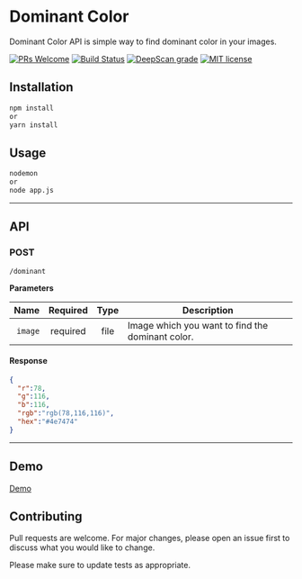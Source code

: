 # Dominant Color
<p>Dominant Color API is simple way to find dominant color in your images.</p>

[![PRs Welcome](https://img.shields.io/badge/PRs-welcome-brightgreen.svg?style=flat-square)](http://makeapullrequest.com) 
[![Build Status](https://travis-ci.com/buraksakalli/dominant-color.svg?branch=master)](https://travis-ci.com/buraksakalli/dominant-color)
[![DeepScan grade](https://deepscan.io/api/teams/7308/projects/9555/branches/125970/badge/grade.svg)](https://deepscan.io/dashboard#view=project&tid=7308&pid=9555&bid=125970)
[![MIT license](https://img.shields.io/badge/License-MIT-blue.svg)](https://lbesson.mit-license.org/)

## Installation

```bash
npm install
or
yarn install
```

## Usage

```bash
nodemon
or
node app.js
```
___
## API
### POST
`/dominant`

**Parameters**

|          Name | Required |  Type   | Description                                                                                                                                                           |
| -------------:|:--------:|:-------:| --------------------------------------------------------------------------------------------------------------------------------------------------------------------- |
|     `image` | required | file  | Image which you want to find the dominant color.

#### Response

```json
{
  "r":78,
  "g":116,
  "b":116,
  "rgb":"rgb(78,116,116)",
  "hex":"#4e7474"
}
```

___

## Demo
<a href="https://dominantcolor.herokuapp.com/">Demo</a>

## Contributing

Pull requests are welcome. For major changes, please open an issue first to discuss what you would like to change.

Please make sure to update tests as appropriate.